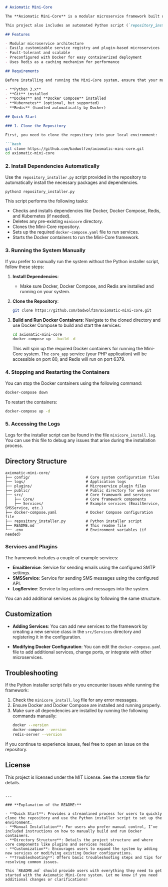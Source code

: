 

```markdown
# Axiomatic Mini-Core

The **Axiomatic Mini-Core** is a modular microservice framework built using PHP 8.1 and Docker. This repository contains the full source code, including services, plugins, and a dynamic orchestrator that helps handle microservices in an easy and flexible way.

This project also includes an automated Python script (`repository_installer.py`) to help set up the environment, install dependencies, and manage the Docker containers necessary to run the Mini-Core system.

## Features

- Modular microservice architecture
- Easily customizable service registry and plugin-based microservices
- Fault-tolerant and scalable
- Preconfigured with Docker for easy containerized deployment
- Uses Redis as a caching mechanism for performance

## Requirements

Before installing and running the Mini-Core system, ensure that your machine meets the following prerequisites:

- **Python 3.x**
- **Git** installed
- **Docker** and **Docker Compose** installed
- **Kubernetes** (optional, but supported)
- **Redis** (handled automatically by Docker)

## Quick Start

### 1. Clone the Repository

First, you need to clone the repository into your local environment:

```bash
git clone https://github.com/badwolfzm/axiomatic-mini-core.git
cd axiomatic-mini-core
```

### 2. Install Dependencies Automatically

Use the `repository_installer.py` script provided in the repository to automatically install the necessary packages and dependencies.

```bash
python3 repository_installer.py
```

This script performs the following tasks:

- Checks and installs dependencies like Docker, Docker Compose, Redis, and Kubernetes (if needed).
- Deletes any pre-existing `minicore` directory.
- Clones the Mini-Core repository.
- Sets up the required `docker-compose.yaml` file to run services.
- Starts the Docker containers to run the Mini-Core framework.

### 3. Running the System Manually

If you prefer to manually run the system without the Python installer script, follow these steps:

1. **Install Dependencies**:
   - Make sure Docker, Docker Compose, and Redis are installed and running on your system.

2. **Clone the Repository**:
   ```bash
   git clone https://github.com/badwolfzm/axiomatic-mini-core.git
   ```

3. **Build and Run Docker Containers**:
   Navigate to the cloned directory and use Docker Compose to build and start the services:

   ```bash
   cd axiomatic-mini-core
   docker-compose up --build -d
   ```

   This will spin up the required Docker containers for running the Mini-Core system. The `core_app` service (your PHP application) will be accessible on port 80, and Redis will run on port 6379.

### 4. Stopping and Restarting the Containers

You can stop the Docker containers using the following command:

```bash
docker-compose down
```

To restart the containers:

```bash
docker-compose up -d
```

### 5. Accessing the Logs

Logs for the installer script can be found in the file `minicore_install.log`. You can use this file to debug any issues that arise during the installation process.

## Directory Structure

```
axiomatic-mini-core/
├── config/                         # Core system configuration files
├── logs/                           # Application logs
├── plugins/                        # Microservice plugin files
├── public/                         # Public directory for web server
├── src/                            # Core framework and services
│   ├── Core/                       # Core framework components
│   ├── Services/                   # Example services (EmailService, SMSService, etc.)
├── docker-compose.yaml             # Docker Compose configuration file
├── repository_installer.py         # Python installer script
├── README.md                       # This readme file
└── .env                            # Environment variables (if needed)
```

### Services and Plugins

The framework includes a couple of example services:

- **EmailService**: Service for sending emails using the configured SMTP settings.
- **SMSService**: Service for sending SMS messages using the configured API.
- **LogService**: Service to log actions and messages into the system.

You can add additional services as plugins by following the same structure.

## Customization

- **Adding Services**: You can add new services to the framework by creating a new service class in the `src/Services` directory and registering it in the configuration.
  
- **Modifying Docker Configuration**: You can edit the `docker-compose.yaml` file to add additional services, change ports, or integrate with other microservices.

## Troubleshooting

If the Python installer script fails or you encounter issues while running the framework:

1. Check the `minicore_install.log` file for any error messages.
2. Ensure Docker and Docker Compose are installed and running properly.
3. Make sure all dependencies are installed by running the following commands manually:
   ```bash
   docker --version
   docker-compose --version
   redis-server --version
   ```

If you continue to experience issues, feel free to open an issue on the repository.

## License

This project is licensed under the MIT License. See the `LICENSE` file for details.
```

---

### **Explanation of the README:**

- **Quick Start**: Provides a streamlined process for users to quickly clone the repository and use the Python installer script to set up the environment.
- **Manual Installation**: For users who prefer manual control, I’ve included instructions on how to manually build and run Docker containers.
- **Directory Structure**: Details the project structure and where core components like plugins and services reside.
- **Customization**: Encourages users to expand the system by adding new services or modifying existing Docker configurations.
- **Troubleshooting**: Offers basic troubleshooting steps and tips for resolving common issues.

This `README.md` should provide users with everything they need to get started with the Axiomatic Mini-Core system. Let me know if you need additional changes or clarifications!